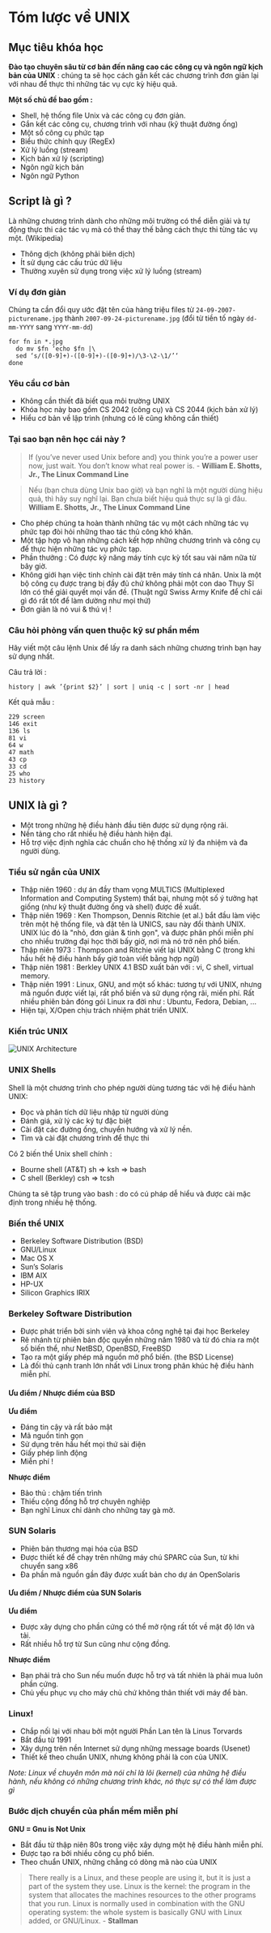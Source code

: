 # Tóm lược về UNIX

## Mục tiêu khóa học

**Đào tạo chuyên sâu từ cơ bản đến nâng cao các công cụ và ngôn ngữ kịch bản của UNIX** : chúng ta sẽ học cách gắn kết các chương trình đơn giản lại với nhau để thực thi những tác vụ cực kỳ hiệu quả.

**Một số chủ đề bao gồm :**
- Shell, hệ thống file Unix và các công cụ đơn giản.
- Gắn kết các công cụ, chương trình với nhau (kỹ thuật đường ống)
- Một số công cụ phức tạp
- Biểu thức chính quy (RegEx)
- Xử lý luồng (stream)
- Kịch bản xử lý (scripting)
- Ngôn ngữ kịch bản
- Ngôn ngữ Python


## Script là gì ?
Là những chương trình dành cho những môi trường có thể diễn giải và tự động thực thi các tác vụ mà có thể thay thế bằng cách thực thi từng tác vụ một. (Wikipedia)

- Thông dịch (không phải biên dịch)
- Ít sử dụng các cấu trúc dữ liệu
- Thường xuyên sử dụng trong việc xử lý luồng (stream)

### Ví dụ đơn giản
Chúng ta cần đổi quy ước đặt tên của hàng triệu files từ `24-09-2007-picturename.jpg` thành `2007-09-24-picturename.jpg` (đổi từ tiền tố ngày `dd-mm-YYYY` sang `YYYY-mm-dd`)

```shell
for fn in *.jpg
  do mv $fn ‘echo $fn |\
  sed ‘s/([0-9]+)-([0-9]+)-([0-9]+)/\3-\2-\1/’‘
done
```

### Yêu cầu cơ bản
- Không cần thiết đã biết qua môi trường UNIX
- Khóa học này bao gồm CS 2042 (công cụ) và CS 2044 (kịch bản xử lý)
- Hiểu cơ bản về lập trình (nhưng có lẽ cũng không cần thiết)

### Tại sao bạn nên học cái này ?


> If (you’ve never used Unix before and) you think you’re a power
user now, just wait. You don’t know what real power is. - **William E. Shotts, Jr., The Linux Command Line**

> Nếu (bạn chưa dùng Unix bao giờ) và bạn nghĩ là một người dùng hiệu quả, thì hãy suy nghĩ lại. Bạn chưa biết hiệu quả thực sự là gì đâu. **William E. Shotts, Jr., The Linux Command Line**

- Cho phép chúng ta hoàn thành những tác vụ một cách những tác vụ phức tạp đòi hỏi những thao tác thủ công khó khăn.
- Một tập hợp vô hạn những cách kết hợp những chương trình và công cụ để thực hiện những tác vụ phức tạp.
- Phần thưởng : Có được kỹ năng máy tính cực kỳ tốt sau vài năm nữa từ bây giờ.
- Không giới hạn việc tinh chỉnh cài đặt trên máy tính cá nhân. Unix là một bộ công cụ được trang bị đầy đủ chứ không phải một con dao Thụy Sĩ lớn có thể giải quyết mọi vấn đề. (Thuật ngữ Swiss Army Knife để chỉ cái gì đó rất tốt để làm dường như mọi thứ)
- Đơn giản là nó vui & thú vị !

### Câu hỏi phỏng vấn quen thuộc kỹ sư phần mềm

Hãy viết một câu lệnh Unix để lấy ra danh sách những chương trình bạn hay sử dụng nhất.

Câu trả lời :
```shell
history | awk ’{print $2}’ | sort | uniq -c | sort -nr | head
```

Kết quả mẫu :
```
229 screen
146 exit
136 ls
81 vi
64 w
47 math
43 cp
33 cd
25 who
23 history
```

## UNIX là gì ?

- Một trong những hệ điều hành đầu tiên được sử dụng rộng rãi.
- Nền tảng cho rất nhiều hệ điều hành hiện đại.
- Hỗ trợ việc định nghĩa các chuẩn cho hệ thống xử lý đa nhiệm và đa người dùng.

### Tiểu sử ngắn của UNIX

- Thập niên 1960 : dự án đầy tham vọng MULTICS (Multiplexed Information and Computing System) thất bại, nhưng một số ý tưởng hạt giống (như kỹ thuật đường ống và shell) được đề xuất.
- Thập niên 1969 : Ken Thompson, Dennis Ritchie (et al.) bắt đầu làm việc trên một hệ thống file, và đặt tên là UNICS, sau này đổi thành UNIX. UNIX lúc đó là "nhỏ, đơn giản & tinh gọn", và được phân phối miễn phí cho nhiều trường đại học thời bấy giờ, nơi mà nó trở nên phổ biến.
- Thập niên 1973 : Thompson and Ritchie viết lại UNIX bằng C (trong khi hầu hết hệ điều hành bấy giờ toàn viết bằng hợp ngữ)
- Thập niên 1981 : Berkley UNIX 4.1 BSD xuất bản với : vi, C shell, virtual memory.
- Thập niên 1991 : Linux, GNU, and một số khác: tương tự với UNIX, nhưng mã nguồn được viết lại, rất phổ biến và sử dụng rộng rãi, miến phí. Rất nhiều phiên bản đóng gói Linux ra đời như : Ubuntu, Fedora, Debian, ...
- Hiện tại, X/Open chịu trách nhiệm phát triển UNIX.

### Kiến trúc UNIX

![UNIX Architecture](unix_architecture.jpg)

### UNIX Shells

Shell là một chương trình cho phép người dùng tương tác với hệ điều hành UNIX:
- Đọc và phân tích dữ liệu nhập từ người dùng
- Đánh giá, xử lý các ký tự đặc biệt
- Cài đặt các đường ống, chuyển hướng và xử lý nền.
- Tìm và cài đặt chương trình để thực thi

Có 2 biến thể Unix shell chính :
- Bourne shell (AT&T) sh ⇒ ksh ⇒ bash
- C shell (Berkley) csh ⇒ tcsh

Chúng ta sẽ tập trung vào bash : do có cú pháp dễ hiểu và được cài mặc định trong nhiều hệ thống.

### Biến thể UNIX

- Berkeley Software Distribution (BSD)
- GNU/Linux
- Mac OS X
- Sun’s Solaris
- IBM AIX
- HP-UX
- Silicon Graphics IRIX

### Berkeley Software Distribution

- Được phát triển bởi sinh viên và khoa công nghệ tại đại học Berkeley
- Rẽ nhánh từ phiên bản độc quyền những năm 1980 và từ đó chia ra một số biến thể, như NetBSD, OpenBSD, FreeBSD
- Tạo ra một giấy phép mã nguồn mở phổ biến. (the BSD License)
- Là đối thủ cạnh tranh lớn nhất với Linux trong phân khúc hệ điều hành miễn phí.

#### Ưu điểm / Nhược điểm của BSD

**Ưu điểm**

- Đáng tin cậy và rất bảo mật
- Mã nguồn tinh gọn
- Sử dụng trên hầu hết mọi thứ sài điện
- Giấy phép linh động
- Miễn phí !

**Nhược điểm**

- Bảo thủ : chậm tiến trình
- Thiếu cộng đồng hỗ trợ chuyên nghiệp
- Bạn nghĩ Linux chỉ dành cho những tay gà mờ.

### SUN Solaris

- Phiên bản thương mại hóa của BSD
- Được thiết kế để chạy trên những máy chú SPARC của Sun, từ khi chuyển sang x86
- Đa phần mã nguồn gần đây được xuất bản cho dự án OpenSolaris

#### Ưu điểm / Nhược điểm của SUN Solaris

**Ưu điểm**

- Được xây dựng cho phần cứng có thể mở rộng rất tốt về mặt độ lớn và tải.
- Rất nhiều hỗ trợ từ Sun cũng như cộng đồng.

**Nhược điểm**

- Bạn phải trả cho Sun nếu muốn được hỗ trợ và tất nhiên là phải mua luôn phần cứng.
- Chủ yếu phục vụ cho máy chủ chứ không thân thiết với máy để bàn.

### Linux!

- Chắp nối lại với nhau bởi một người Phần Lan tên là Linus Torvards
- Bắt đầu từ 1991
- Xây dựng trên nền Internet sử dụng những message boards (Usenet)
- Thiết kế theo chuẩn UNIX, nhưng không phải là con của UNIX.

*Note: Linux về chuyên môn mà nói chỉ là lõi (kernel) của những hệ điều hành, nếu không có những chương trình khác, nó thực sự có thể làm được gì*

### Bước dịch chuyển của phần mềm miễn phí

**GNU = Gnu is Not Unix**

- Bắt đầu từ thập niên 80s trong việc xây dựng một hệ điều hành miễn phí.
- Được tạo ra bởi nhiều công cụ phổ biến.
- Theo chuẩn UNIX, những chẳng có dòng mã nào của UNIX

> There really is a Linux, and these people are using it, but it is just a part of the system they use. Linux is the kernel: the program in the system that allocates the machines resources to the other programs that you run. Linux is normally used in combination with the GNU operating system: the whole system is basically GNU with Linux added, or GNU/Linux. - **Stallman**


